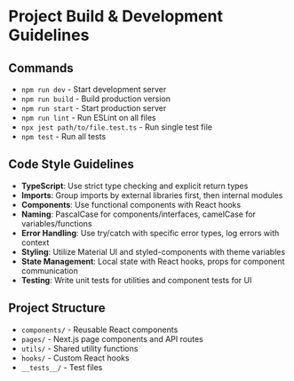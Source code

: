 # Project Build & Development Guidelines

## Commands
- `npm run dev` - Start development server
- `npm run build` - Build production version
- `npm run start` - Start production server
- `npm run lint` - Run ESLint on all files
- `npx jest path/to/file.test.ts` - Run single test file
- `npm test` - Run all tests

## Code Style Guidelines
- **TypeScript**: Use strict type checking and explicit return types
- **Imports**: Group imports by external libraries first, then internal modules
- **Components**: Use functional components with React hooks
- **Naming**: PascalCase for components/interfaces, camelCase for variables/functions
- **Error Handling**: Use try/catch with specific error types, log errors with context
- **Styling**: Utilize Material UI and styled-components with theme variables
- **State Management**: Local state with React hooks, props for component communication
- **Testing**: Write unit tests for utilities and component tests for UI

## Project Structure
- `components/` - Reusable React components
- `pages/` - Next.js page components and API routes
- `utils/` - Shared utility functions
- `hooks/` - Custom React hooks
- `__tests__/` - Test files